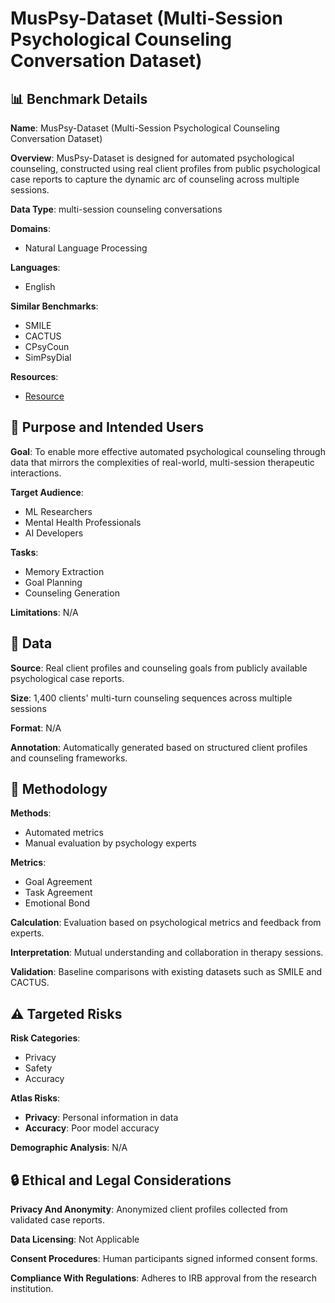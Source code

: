 # MusPsy-Dataset (Multi-Session Psychological Counseling Conversation Dataset)

## 📊 Benchmark Details

**Name**: MusPsy-Dataset (Multi-Session Psychological Counseling Conversation Dataset)

**Overview**: MusPsy-Dataset is designed for automated psychological counseling, constructed using real client profiles from public psychological case reports to capture the dynamic arc of counseling across multiple sessions.

**Data Type**: multi-session counseling conversations

**Domains**:
- Natural Language Processing

**Languages**:
- English

**Similar Benchmarks**:
- SMILE
- CACTUS
- CPsyCoun
- SimPsyDial

**Resources**:
- [Resource](https://arxiv.org/abs/2506.06626v1)

## 🎯 Purpose and Intended Users

**Goal**: To enable more effective automated psychological counseling through data that mirrors the complexities of real-world, multi-session therapeutic interactions.

**Target Audience**:
- ML Researchers
- Mental Health Professionals
- AI Developers

**Tasks**:
- Memory Extraction
- Goal Planning
- Counseling Generation

**Limitations**: N/A

## 💾 Data

**Source**: Real client profiles and counseling goals from publicly available psychological case reports.

**Size**: 1,400 clients' multi-turn counseling sequences across multiple sessions

**Format**: N/A

**Annotation**: Automatically generated based on structured client profiles and counseling frameworks.

## 🔬 Methodology

**Methods**:
- Automated metrics
- Manual evaluation by psychology experts

**Metrics**:
- Goal Agreement
- Task Agreement
- Emotional Bond

**Calculation**: Evaluation based on psychological metrics and feedback from experts.

**Interpretation**: Mutual understanding and collaboration in therapy sessions.

**Validation**: Baseline comparisons with existing datasets such as SMILE and CACTUS.

## ⚠️ Targeted Risks

**Risk Categories**:
- Privacy
- Safety
- Accuracy

**Atlas Risks**:
- **Privacy**: Personal information in data
- **Accuracy**: Poor model accuracy

**Demographic Analysis**: N/A

## 🔒 Ethical and Legal Considerations

**Privacy And Anonymity**: Anonymized client profiles collected from validated case reports.

**Data Licensing**: Not Applicable

**Consent Procedures**: Human participants signed informed consent forms.

**Compliance With Regulations**: Adheres to IRB approval from the research institution.
